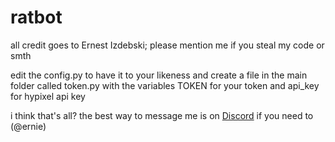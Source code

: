 # ratbot

all credit goes to Ernest Izdebski; please mention me if you steal my code or smth

edit the config.py to have it to your likeness and create a file in the main folder called token.py with the variables TOKEN for your token and api_key for hypixel api key

i think that's all? the best way to message me is on [Discord](https://discord.gg/cHZYahK) if you need to (@ernie)
